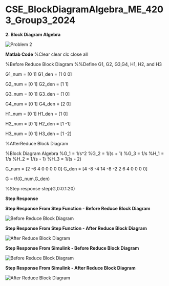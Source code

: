# CSE_BlockDiagramAlgebra_ME_4203_Group3_2024

**2. Block Diagram Algebra**

![Problem 2](https://github.com/Lenyilagan/CSE_BlockDiagramAlgebra_ME_4203_Group3_2024/assets/161393545/2e3feb06-e02a-4869-a55f-fc21e651fec6)


**Matlab Code**
%Clear
clear
clc
close all

%Before Reduce Block Diagram
%%Define G1, G2, G3,G4, H1, H2, and H3

  G1_num = [0 1]
  G1_den = [1 0 0]

  G2_num = [0 1]
  G2_den = [1 1]
  
  G3_num = [0 1]
  G3_den = [1 0]

  G4_num = [0 1]
  G4_den = [2 0]

  H1_num = [0 1]
  H1_den = [1 0]

  H2_num = [0 1]
  H2_den = [1 -1]

  H3_num = [0 1]
  H3_den = [1 -2]

%AfterReduce Block Diagram

%Block Diagram Algebra
  %G_1 = 1/s^2
  %G_2 = 1/(s + 1)
  %G_3 = 1/s
  %H_1 = 1/s
  %H_2 = 1/(s - 1)
  %H_3 = 1/(s - 2)

  G_num = [2 -6 4 0 0 0 0 0]
  G_den = [4 -8 -4 14 -8 -2 2 6 4 0 0 0 0]

  G = tf(G_num,G_den)

%Step response
  step(G,0:0.1:20)


**Step Response**

**Step Response From Step Function - Before Reduce Block Diagram**

![Before Reduce Block Diagram](https://github.com/Lenyilagan/CSE_BlockDiagramAlgebra_ME_4203_Group3_2024/assets/161393545/a460449a-5ba3-44f8-b864-d3b81dad4994)

**Step Response From Step Function - After Reduce Block Diagram**

![After Reduce Block Diagram](https://github.com/Lenyilagan/CSE_BlockDiagramAlgebra_ME_4203_Group3_2024/assets/161393545/aff13e3d-5874-4467-8341-ea3f3b1c7ee2)

**Step Response From Simulink - Before Reduce Block Diagram**

![Before Reduce Block Diagram](https://github.com/Lenyilagan/CSE_BlockDiagramAlgebra_ME_4203_Group3_2024/assets/161393545/7eb6f828-8934-41f6-acf3-1e56004e6ea0)

**Step Response From Simulink - After Reduce Block Diagram**

![After Reduce Block Diagram](https://github.com/Lenyilagan/CSE_BlockDiagramAlgebra_ME_4203_Group3_2024/assets/161393545/31d7cc36-5875-4c22-b087-bb87dac4c81a)








